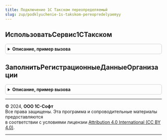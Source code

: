 ```yaml
---
title: Подключение 1С Такском переопределяемый
slug: zup/podklyuchenie-1s-takskom-pereopredelyaemyy
---
```



## ИспользоватьСервис1СТакском
<details style="margin: 1em 0; padding: 0.5em; border: 1px solid #ccc; border-radius: 6px;">

<summary style="font-weight: bold; cursor: pointer;">Описание, пример вызова</summary>

```bsl

// Переопределяет разрешение использовать функции сервиса 1С-Такском
// (получение уникального идентификатора абонента, открытие личного кабинета).
// Если необходимо запретить использование функций подключения 1С-Такском,
// тогда параметру Отказ необходимо присвоить значение Истина;
//
// Параметры:
//	Отказ - Булево - Истина, если использование функций 1С-Такском запрещено;
//		Ложь - в противном случае;
//		Значение по умолчанию - Ложь;
//
// Пример:
//	Если <Выражение> Тогда
//		Отказ = Истина;
//	КонецЕсли;
//
//@skip-warning
Процедура ИспользоватьСервис1СТакском(Отказ) Экспорт
```

Пример вызова
```bsl
Подключение1СТакскомПереопределяемый.ИспользоватьСервис1СТакском(Отказ) 
```
</details>

## ЗаполнитьРегистрационныеДанныеОрганизации
<details style="margin: 1em 0; padding: 0.5em; border: 1px solid #ccc; border-radius: 6px;">

<summary style="font-weight: bold; cursor: pointer;">Описание, пример вызова</summary>

```bsl

// Процедура возвращает данные для заполнения заявки на получение уникального
// идентификатора абонента, добавления сертификата абонента.
//
// Параметры:
//	Организация - Произвольный - ссылка на элемент справочника Организации;
//	ДанныеОрганизации - Структура - данные об организации:
//		* Индекс - Строка - почтовый индекс организации;
//		* Регион - Строка - код региона организации;
//		* Район - Строка - Район;
//		* Город - Строка - Город;
//		* НаселенныйПункт - Строка - населенный пункт расположения организации;
//		* Улица - Строка - Улица;
//		* Дом - Строка - Дом;
//		* Корпус - Строка - Корпус;
//		* Квартира - Строка - Квартира;
//		* Телефон - Строка - телефон организации;
//		* Наименование - Строка - наименование организации;
//		* ИНН - Строка - ИНН организации;
//		* КПП - Строка - КПП организации;
//		* ОГРН - Строка - ОГРН организации;
//		* КодИМНС - Строка - код ИМНС организации;
//		* ЮрФизЛицо - Строка - вид лица, возможные значения: "ЮрЛицо" или "ФизЛицо";
//		* Фамилия - Строка - фамилия руководителя;
//		* Имя - Строка - имя руководителя;
//		* Отчество - Строка - отчество руководителя;
//
//@skip-warning
Процедура ЗаполнитьРегистрационныеДанныеОрганизации(Организация, ДанныеОрганизации) Экспорт
```

Пример вызова
```bsl
Подключение1СТакскомПереопределяемый.ЗаполнитьРегистрационныеДанныеОрганизации(Организация, ДанныеОрганизации) 
```
</details>

---

© 2024, **ООО 1С-Софт**  
Все права защищены. Эта программа и сопроводительные материалы предоставляются  
в соответствии с условиями лицензии [Attribution 4.0 International (CC BY 4.0)](https://creativecommons.org/licenses/by/4.0/legalcode).

---

